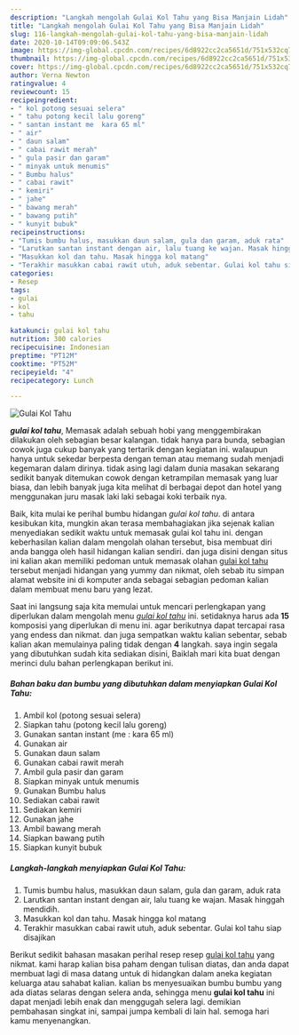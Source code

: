 ```yaml
---
description: "Langkah mengolah Gulai Kol Tahu yang Bisa Manjain Lidah"
title: "Langkah mengolah Gulai Kol Tahu yang Bisa Manjain Lidah"
slug: 116-langkah-mengolah-gulai-kol-tahu-yang-bisa-manjain-lidah
date: 2020-10-14T09:09:06.543Z
image: https://img-global.cpcdn.com/recipes/6d8922cc2ca5651d/751x532cq70/gulai-kol-tahu-foto-resep-utama.jpg
thumbnail: https://img-global.cpcdn.com/recipes/6d8922cc2ca5651d/751x532cq70/gulai-kol-tahu-foto-resep-utama.jpg
cover: https://img-global.cpcdn.com/recipes/6d8922cc2ca5651d/751x532cq70/gulai-kol-tahu-foto-resep-utama.jpg
author: Verna Newton
ratingvalue: 4
reviewcount: 15
recipeingredient:
- " kol potong sesuai selera"
- " tahu potong kecil lalu goreng"
- " santan instant me  kara 65 ml"
- " air"
- " daun salam"
- " cabai rawit merah"
- " gula pasir dan garam"
- " minyak untuk menumis"
- " Bumbu halus"
- " cabai rawit"
- " kemiri"
- " jahe"
- " bawang merah"
- " bawang putih"
- " kunyit bubuk"
recipeinstructions:
- "Tumis bumbu halus, masukkan daun salam, gula dan garam, aduk rata"
- "Larutkan santan instant dengan air, lalu tuang ke wajan. Masak hinggah mendidih."
- "Masukkan kol dan tahu. Masak hingga kol matang"
- "Terakhir masukkan cabai rawit utuh, aduk sebentar. Gulai kol tahu siap disajikan"
categories:
- Resep
tags:
- gulai
- kol
- tahu

katakunci: gulai kol tahu 
nutrition: 300 calories
recipecuisine: Indonesian
preptime: "PT12M"
cooktime: "PT52M"
recipeyield: "4"
recipecategory: Lunch

---
```



![Gulai Kol Tahu](https://img-global.cpcdn.com/recipes/6d8922cc2ca5651d/751x532cq70/gulai-kol-tahu-foto-resep-utama.jpg)

<b><i>gulai kol tahu</i></b>, Memasak adalah sebuah hobi yang menggembirakan dilakukan oleh sebagian besar kalangan. tidak hanya para bunda, sebagian cowok juga cukup banyak yang tertarik dengan kegiatan ini. walaupun hanya untuk sekedar berpesta dengan teman atau memang sudah menjadi kegemaran dalam dirinya. tidak asing lagi dalam dunia masakan sekarang sedikit banyak ditemukan cowok dengan ketrampilan memasak yang luar biasa, dan lebih banyak juga kita melihat di berbagai depot dan hotel yang menggunakan juru masak laki laki sebagai koki terbaik nya.

Baik, kita mulai ke perihal bumbu hidangan <i>gulai kol tahu</i>. di antara kesibukan kita, mungkin akan terasa membahagiakan jika sejenak kalian menyediakan sedikit waktu untuk memasak gulai kol tahu ini. dengan keberhasilan kalian dalam mengolah olahan tersebut, bisa membuat diri anda bangga oleh hasil hidangan kalian sendiri. dan juga disini dengan situs ini kalian akan memiliki pedoman untuk memasak olahan <u>gulai kol tahu</u> tersebut menjadi hidangan yang yummy dan nikmat, oleh sebab itu simpan alamat website ini di komputer anda sebagai sebagian pedoman kalian dalam membuat menu baru yang lezat.




Saat ini langsung saja kita memulai untuk mencari perlengkapan yang diperlukan dalam mengolah menu <u><i>gulai kol tahu</i></u> ini. setidaknya harus ada <b>15</b> komposisi yang diperlukan di menu ini. agar berikutnya dapat tercapai rasa yang endess dan nikmat. dan juga sempatkan waktu kalian sebentar, sebab kalian akan memulainya paling tidak dengan <b>4</b> langkah. saya ingin segala yang dibutuhkan sudah kita sediakan disini, Baiklah mari kita buat dengan merinci dulu bahan perlengkapan berikut ini.

<!--inarticleads1-->

##### Bahan baku dan bumbu yang dibutuhkan dalam menyiapkan Gulai Kol Tahu:

1. Ambil  kol (potong sesuai selera)
1. Siapkan  tahu (potong kecil lalu goreng)
1. Gunakan  santan instant (me : kara 65 ml)
1. Gunakan  air
1. Gunakan  daun salam
1. Gunakan  cabai rawit merah
1. Ambil  gula pasir dan garam
1. Siapkan  minyak untuk menumis
1. Gunakan  Bumbu halus
1. Sediakan  cabai rawit
1. Sediakan  kemiri
1. Gunakan  jahe
1. Ambil  bawang merah
1. Siapkan  bawang putih
1. Siapkan  kunyit bubuk




<!--inarticleads2-->

##### Langkah-langkah menyiapkan Gulai Kol Tahu:

1. Tumis bumbu halus, masukkan daun salam, gula dan garam, aduk rata
1. Larutkan santan instant dengan air, lalu tuang ke wajan. Masak hinggah mendidih.
1. Masukkan kol dan tahu. Masak hingga kol matang
1. Terakhir masukkan cabai rawit utuh, aduk sebentar. Gulai kol tahu siap disajikan




Berikut sedikit bahasan masakan perihal resep resep <u>gulai kol tahu</u> yang nikmat. kami harap kalian bisa paham dengan tulisan diatas, dan anda dapat membuat lagi di masa datang untuk di hidangkan dalam aneka kegiatan keluarga atau sahabat kalian. kalian bs menyesuaikan bumbu bumbu yang ada diatas selaras dengan selera anda, sehingga menu <b>gulai kol tahu</b> ini dapat menjadi lebih enak dan menggugah selera lagi. demikian pembahasan singkat ini, sampai jumpa kembali di lain hal. semoga hari kamu menyenangkan.

